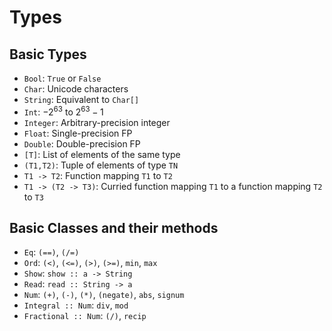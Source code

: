 # Types
## Basic Types
- `Bool`: `True` or `False`
- `Char`: Unicode characters
- `String`: Equivalent to `Char[]`
- `Int`: $-2^63$ to $2^63 -1$
- `Integer`: Arbitrary-precision integer
- `Float`: Single-precision FP
- `Double`: Double-precision FP
- `[T]`: List of elements of the same type
- `(T1,T2)`: Tuple of elements of type `TN`
- `T1 -> T2`: Function mapping `T1` to `T2`
- `T1 -> (T2 -> T3)`: Curried function mapping `T1` to a function mapping `T2` to `T3`

## Basic Classes and their methods
- `Eq`: `(==)`, `(/=)`
- `Ord`: `(<)`, `(<=)`, `(>)`, `(>=)`, `min`, `max`
- `Show`: `show :: a -> String`
- `Read`: `read :: String -> a`
- `Num`: `(+)`, `(-)`, `(*)`, `(negate)`, `abs`, `signum`
- `Integral :: Num`: `div`, `mod`
- `Fractional :: Num`: `(/)`, `recip`